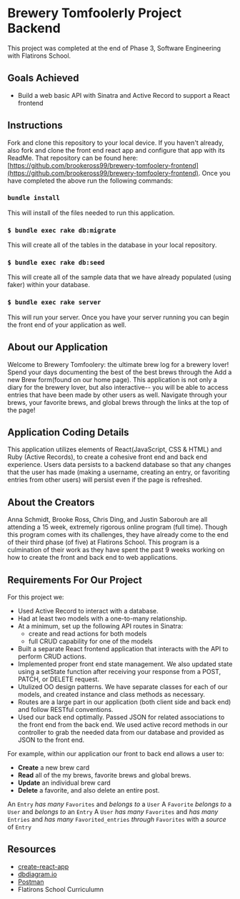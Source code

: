 # Brewery Tomfoolerly Project Backend

This project was completed at the end of Phase 3, Software Engineering with Flatirons School.

## Goals Achieved

- Build a web basic API with Sinatra and Active Record to support a React
  frontend

## Instructions

Fork and clone this repository to your local device. If you haven't already, also fork and clone the front end react app and configure that app with its ReadMe. That repository can be found here: [https://github.com/brookeross99/brewery-tomfoolery-frontend](https://github.com/brookeross99/brewery-tomfoolery-frontend). Once you have completed the above run the following commands:

### `bundle install`

This will install of the files needed to run this application. 

### `$ bundle exec rake db:migrate`

This will create all of the tables in the database in your local repository. 

### `$ bundle exec rake db:seed`

This will create all of the sample data that we have already populated (using faker) within your database. 

### `$ bundle exec rake server`
 
This will run your server. Once you have your server running you can begin the front end of your application as well. 

## About our Application

Welcome to Brewery Tomfoolery: the ultimate brew log for a brewery lover! Spend your days documenting the best of the best brews through the Add a new Brew form(found on our home page). This application is not only a diary for the brewery lover, but also interactive-- you will be able to access entries that have been made by other users as well. Navigate through your brews, your favorite brews, and global brews through the links at the top of the page!

## Application Coding Details

This application utilizes elements of React(JavaScript, CSS & HTML) and Ruby (Active Records), to create a cohesive front end and back end experience. Users data persists to a backend database so that any changes that the user has made (making a username, creating an entry, or favoriting entries from other users) will persist even if the page is refreshed.

## About the Creators

Anna Schmidt, Brooke Ross, Chris Ding, and Justin Saborouh are all attending a 15 week, extremely rigorous online program (full time). Though this program comes with its challenges, they have already come to the end of their third phase (of five) at Flatirons School. This program is a culmination of their work as they have spent the past 9 weeks working on how to create the front and back end to web applications.


## Requirements For Our Project

For this project we:

- Used Active Record to interact with a database.
- Had at least two models with a one-to-many relationship.
- At a minimum, set up the following API routes in Sinatra:
  - create and read actions for both models
  - full CRUD capability for one of the models
- Built a separate React frontend application that interacts with the API to
  perform CRUD actions.
- Implemented proper front end state management. We also updated state using a
  setState function after receiving your response from a POST, PATCH, or DELETE 
  request. 
- Utulized OO design patterns. We have separate classes for each of our
  models, and created instance and class methods as necessary. 
- Routes are a large part in our application (both client side and back end) and follow RESTful conventions.
- Used our back end optimally. Passed JSON for related associations to the front 
  end from the back end. We used active record methods in our controller to grab
  the needed data from our database and provided as JSON to the front end. 

For example, within our application our front to back end allows a user to:

- **Create** a new brew card
- **Read** all of the my brews, favorite brews and global brews. 
- **Update** an individual brew card
- **Delete** a favorite, and also delete an entire post. 

An `Entry` _has many_ `Favorites` and _belongs to_ a `User`
A `Favorite` _belongs to_ a `User` and _belongs to_ an `Entry`
A `User` _has many_ `Favorites` and _has many_ `Entries` and _has many_ `Favorited_entries` _through_ `Favorites` with a _source_ of `Entry`



## Resources

- [create-react-app][]
- [dbdiagram.io][]
- [Postman][postman download]
- Flatirons School Curriculumn 

[create-react-app]: https://create-react-app.dev/docs/getting-started
[create repo]: https://docs.github.com/en/get-started/quickstart/create-a-repo
[dbdiagram.io]: https://dbdiagram.io/
[postman download]: https://www.postman.com/downloads/
[network tab]: https://developer.chrome.com/docs/devtools/network/
